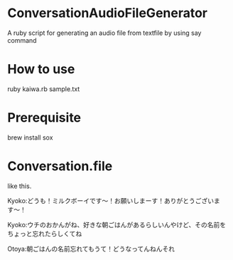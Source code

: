 # ConversationAudioFileGenerator
A ruby script for generating an audio file from textfile by using say command

# How to use
ruby kaiwa.rb sample.txt

# Prerequisite
brew install sox

# Conversation.file
like this.

Kyoko:どうも！ミルクボーイです〜！お願いしまーす！ありがとうございます〜！

Kyoko:ウチのおかんがね、好きな朝ごはんがあるらしいんやけど、その名前をちょっと忘れたらしくてね

Otoya:朝ごはんの名前忘れてもうて！どうなってんねんそれ
